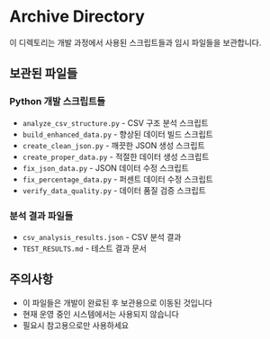 # Archive Directory

이 디렉토리는 개발 과정에서 사용된 스크립트들과 임시 파일들을 보관합니다.

## 보관된 파일들

### Python 개발 스크립트들
- `analyze_csv_structure.py` - CSV 구조 분석 스크립트
- `build_enhanced_data.py` - 향상된 데이터 빌드 스크립트
- `create_clean_json.py` - 깨끗한 JSON 생성 스크립트
- `create_proper_data.py` - 적절한 데이터 생성 스크립트
- `fix_json_data.py` - JSON 데이터 수정 스크립트
- `fix_percentage_data.py` - 퍼센트 데이터 수정 스크립트
- `verify_data_quality.py` - 데이터 품질 검증 스크립트

### 분석 결과 파일들
- `csv_analysis_results.json` - CSV 분석 결과
- `TEST_RESULTS.md` - 테스트 결과 문서

## 주의사항
- 이 파일들은 개발이 완료된 후 보관용으로 이동된 것입니다
- 현재 운영 중인 시스템에서는 사용되지 않습니다
- 필요시 참고용으로만 사용하세요